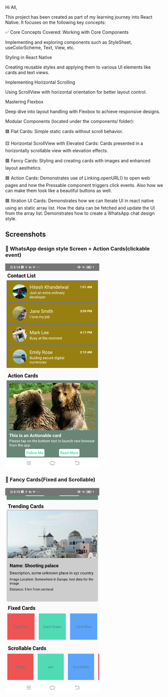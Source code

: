 Hi All,

This project has been created as part of my learning journey into React Native. It focuses on the following key concepts:

✅ Core Concepts Covered:
Working with Core Components

Implementing and exploring components such as StyleSheet, useColorScheme, Text, View, etc.

Styling in React Native

Creating reusable styles and applying them to various UI elements like cards and text views.

Implementing Horizontal Scrolling

Using ScrollView with horizontal orientation for better layout control.

Mastering Flexbox

Deep dive into layout handling with Flexbox to achieve responsive designs.

Modular Components (located under the components/ folder):

🟦 Flat Cards: Simple static cards without scroll behavior.

🟨 Horizontal ScrollView with Elevated Cards: Cards presented in a horizontally scrollable view with elevation effects.

🟪 Fancy Cards: Styling and creating cards with images and enhanced layout aesthetics.

🟦 Action Cards: Demonstrates use of Linking.openURL() to open web pages and how the Pressable component triggers click events. Also how we can make them look like a beautiful buttons as well.

🟦 Itiration UI Cards: Demonstrates how we can Iterate UI in react native using an static array list. How the data can be fetched and update the UI from the array list.
Demonstrates how to create a WhatsApp chat design style.

## Screenshots

<h3>📱 WhatsApp design style Screen + Action Cards(clickable event) </h3>
<img src="./screenshots/screenshot1.png" alt="Home Screen" width="300"/>

<h3>🎨 Fancy Cards(Fixed and Scrollable)</h3>
<img src="./screenshots/screenshot2.png" alt="Contact Card" width="300"/>